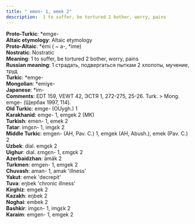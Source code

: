 ```yaml
---
title: " emen- 1, emek 2"
description:  1 to suffer, be tortured 2 bother, worry, pains
---
```


<strong>Proto-Turkic</strong>:  *emge-<br>
<strong>Altaic etymology</strong>:  Altaic etymology<br>
<strong> Proto-Altaic</strong>:  *èmi ( ~ a-, *ime)<br>
<strong>Nostratic</strong>:  Nostratic<br>
<strong>Meaning</strong>:  1 to suffer, be tortured 2 bother, worry, pains<br>
<strong>Russian meaning</strong>:  1 страдать, подвергаться пыткам 2 хлопоты, мучение, труд<br>
<strong>Turkic</strong>:  *emge-<br>
<strong>Mongolian</strong>:  *emiɣe-<br>
<strong>Japanese</strong>:  *ìm-<br>
<strong>Comments</strong>:  EDT 159, VEWT 42, ЭСТЯ 1, 272-275, 25-26. Turk. > Mong. emge- (Щербак 1997, 114).<br>
<strong>Old Turkic</strong>:  emge- (OUygh.) 1<br>
<strong>Karakhanid</strong>:  emge- 1, emgek 2 (MK)<br>
<strong>Turkish</strong>:  emen- 1, emek 2<br>
<strong>Tatar</strong>:  imgɛn- 1, imgɛk 2<br>
<strong>Middle Turkic</strong>:  emgen- (AH, Pav. C.) 1, emgek (AH, Abush.), emek (Pav. C.) 2<br>
<strong>Uzbek</strong>:  dial. emgɛk 2<br>
<strong>Uighur</strong>:  dial. ɛmgɛn- 1, ɛmgɛk 2<br>
<strong>Azerbaidzhan</strong>:  ämäk 2<br>
<strong>Turkmen</strong>:  emgen- 1, emgek 2<br>
<strong>Chuvash</strong>:  aman- 1, amak 'illness'<br>
<strong>Yakut</strong>:  emek 'decrepit'<br>
<strong>Tuva</strong>:  eŋbek 'chronic illness'<br>
<strong>Kirghiz</strong>:  emgek 2<br>
<strong>Kazakh</strong>:  eŋbek 2<br>
<strong>Noghai</strong>:  embek 2<br>
<strong>Bashkir</strong>:  imgɛn- 1, imgɛk 2<br>
<strong>Karaim</strong>:  emgen- 1, emgek 2<br>


